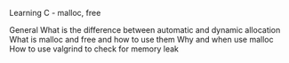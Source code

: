 Learning
C - malloc, free

General
What is the difference between automatic and dynamic allocation
What is malloc and free and how to use them
Why and when use malloc
How to use valgrind to check for memory leak
